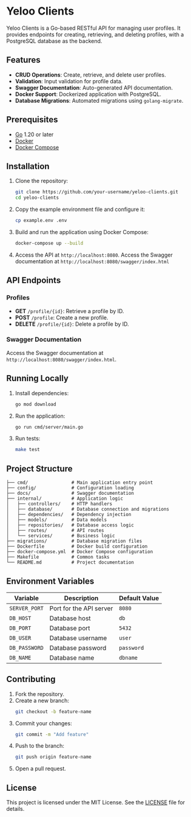 # Yeloo Clients

Yeloo Clients is a Go-based RESTful API for managing user profiles. It provides endpoints for creating, retrieving, and deleting profiles, with a PostgreSQL database as the backend.

## Features

- **CRUD Operations**: Create, retrieve, and delete user profiles.
- **Validation**: Input validation for profile data.
- **Swagger Documentation**: Auto-generated API documentation.
- **Docker Support**: Dockerized application with PostgreSQL.
- **Database Migrations**: Automated migrations using `golang-migrate`.

## Prerequisites

- [Go](https://golang.org/dl/) 1.20 or later
- [Docker](https://www.docker.com/)
- [Docker Compose](https://docs.docker.com/compose/)

## Installation

1. Clone the repository:
   ```bash
   git clone https://github.com/your-username/yeloo-clients.git
   cd yeloo-clients
   ```

2. Copy the example environment file and configure it:
   ```bash
   cp example.env .env
   ```

3. Build and run the application using Docker Compose:
   ```bash
   docker-compose up --build
   ```

4. Access the API at `http://localhost:8080`.
   Access the Swagger documentation at `http://localhost:8080/swagger/index.html`

## API Endpoints

### Profiles

- **GET** `/profile/{id}`: Retrieve a profile by ID.
- **POST** `/profile`: Create a new profile.
- **DELETE** `/profile/{id}`: Delete a profile by ID.

### Swagger Documentation

Access the Swagger documentation at `http://localhost:8080/swagger/index.html`.

## Running Locally

1. Install dependencies:
   ```bash
   go mod download
   ```

2. Run the application:
   ```bash
   go run cmd/server/main.go
   ```

3. Run tests:
   ```bash
   make test
   ```

## Project Structure

```
├── cmd/                # Main application entry point
├── config/             # Configuration loading
├── docs/               # Swagger documentation
├── internal/           # Application logic
│   ├── controllers/    # HTTP handlers
│   ├── database/       # Database connection and migrations
│   ├── dependencies/   # Dependency injection
│   ├── models/         # Data models
│   ├── repositories/   # Database access logic
│   ├── routes/         # API routes
│   └── services/       # Business logic
├── migrations/         # Database migration files
├── Dockerfile          # Docker build configuration
├── docker-compose.yml  # Docker Compose configuration
├── Makefile            # Common tasks
└── README.md           # Project documentation
```

## Environment Variables

| Variable       | Description               | Default Value |
|----------------|---------------------------|---------------|
| `SERVER_PORT`  | Port for the API server   | `8080`        |
| `DB_HOST`      | Database host             | `db`          |
| `DB_PORT`      | Database port             | `5432`        |
| `DB_USER`      | Database username         | `user`        |
| `DB_PASSWORD`  | Database password         | `password`    |
| `DB_NAME`      | Database name             | `dbname`      |

## Contributing

1. Fork the repository.
2. Create a new branch:
   ```bash
   git checkout -b feature-name
   ```
3. Commit your changes:
   ```bash
   git commit -m "Add feature"
   ```
4. Push to the branch:
   ```bash
   git push origin feature-name
   ```
5. Open a pull request.

## License

This project is licensed under the MIT License. See the [LICENSE](LICENSE) file for details.
